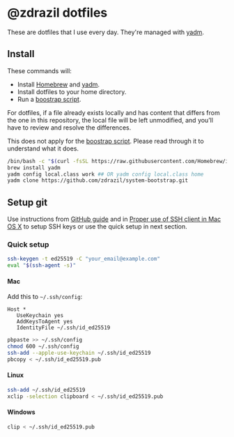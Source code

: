 # @zdrazil dotfiles

These are dotfiles that I use every day. They're managed with [yadm](https://yadm.io/).

## Install

These commands will:

- Install [Homebrew](https://brew.sh/) and [yadm](https://yadm.io/).
- Install dotfiles to your home directory.
- Run a [boostrap script](../.config/yadm/bootstrap).

For dotfiles, if a file already exists locally and has content that differs from the one in this repository, the local file will be left unmodified, and you’ll have to review and resolve the differences.

This does not apply for the [boostrap script](../.config/yadm/bootstrap). Please read through it to understand what it does.

```bash
/bin/bash -c "$(curl -fsSL https://raw.githubusercontent.com/Homebrew/install/HEAD/install.sh)"
brew install yadm
yadm config local.class work ## OR yadm config local.class home
yadm clone https://github.com/zdrazil/system-bootstrap.git
```

## Setup git

Use instructions from [GitHub guide](https://docs.github.com/en/github/authenticating-to-github/connecting-to-github-with-ssh/generating-a-new-ssh-key-and-adding-it-to-the-ssh-agent) and in [Proper use of SSH client in Mac OS X](https://www.getpagespeed.com/work/proper-use-of-ssh-client-in-mac-os-x) to setup SSH keys or use the quick setup in next section.

### Quick setup

```bash
ssh-keygen -t ed25519 -C "your_email@example.com"
eval "$(ssh-agent -s)"
```

#### Mac

Add this to `~/.ssh/config`:

```ssh
Host *
   UseKeychain yes
   AddKeysToAgent yes
   IdentityFile ~/.ssh/id_ed25519
```

```bash
pbpaste >> ~/.ssh/config
chmod 600 ~/.ssh/config
ssh-add --apple-use-keychain ~/.ssh/id_ed25519
pbcopy < ~/.ssh/id_ed25519.pub
```

#### Linux

```bash
ssh-add ~/.ssh/id_ed25519
xclip -selection clipboard < ~/.ssh/id_ed25519.pub
```

#### Windows

```bash
clip < ~/.ssh/id_ed25519.pub
```
